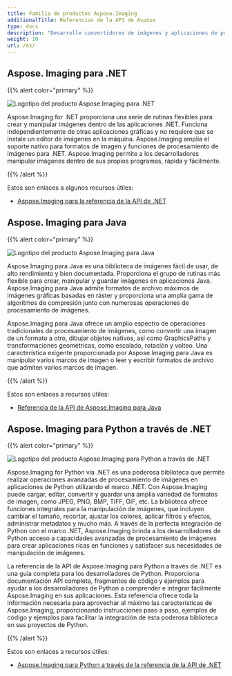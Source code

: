 ```yaml
---
title: Familia de productos Aspose.Imaging
additionalTitle: Referencias de la API de Aspose
type: docs
description: "Desarrolle convertidores de imágenes y aplicaciones de procesamiento de imágenes de documentos autohospedadas o en la nube con las API fáciles de usar de Aspose.Imaging. Aspose.Imaging está disponible para .NET, Java y otras plataformas."
weight: 10
url: /es/
---
```


## Aspose. Imaging para .NET

{{% alert color="primary" %}} 

![Logotipo del producto Aspose.Imaging para .NET](../home_1.png)

Aspose.Imaging for .NET proporciona una serie de rutinas flexibles para crear y manipular imágenes dentro de las aplicaciones .NET. Funciona independientemente de otras aplicaciones gráficas y no requiere que se instale un editor de imágenes en la máquina. Aspose.Imaging amplía el soporte nativo para formatos de imagen y funciones de procesamiento de imágenes para .NET. Aspose.Imaging permite a los desarrolladores manipular imágenes dentro de sus propios programas, rápida y fácilmente.

{{% /alert %}}

Estos son enlaces a algunos recursos útiles:
- [Aspose.Imaging para la referencia de la API de .NET](/imaging/es/net/)

## Aspose. Imaging para Java

{{% alert color="primary" %}}

![Logotipo del producto Aspose.Imaging para Java](../home_2.png)

Aspose.Imaging para Java es una biblioteca de imágenes fácil de usar, de alto rendimiento y bien documentada. Proporciona el grupo de rutinas más flexible para crear, manipular y guardar imágenes en aplicaciones Java. Aspose.Imaging para Java admite formatos de archivo máximos de imágenes gráficas basadas en ráster y proporciona una amplia gama de algoritmos de compresión junto con numerosas operaciones de procesamiento de imágenes.

Aspose.Imaging para Java ofrece un amplio espectro de operaciones tradicionales de procesamiento de imágenes, como convertir una imagen de un formato a otro, dibujar objetos nativos, así como GraphicsPaths y transformaciones geométricas, como escalado, rotación y volteo. Una característica exigente proporcionada por Aspose.Imaging para Java es manipular varios marcos de imagen o leer y escribir formatos de archivo que admiten varios marcos de imagen.

{{% /alert %}}

Estos son enlaces a recursos útiles:

- [Referencia de la API de Aspose.Imaging para Java](/imaging/java/)

## Aspose. Imaging para Python a través de .NET

{{% alert color="primary" %}}

![Logotipo del producto Aspose.Imaging para Python a través de .NET](../home_4.png)

Aspose.Imaging for Python via .NET es una poderosa biblioteca que permite realizar operaciones avanzadas de procesamiento de imágenes en aplicaciones de Python utilizando el marco .NET. Con Aspose.Imaging puede cargar, editar, convertir y guardar una amplia variedad de formatos de imagen, como JPEG, PNG, BMP, TIFF, GIF, etc. La biblioteca ofrece funciones integrales para la manipulación de imágenes, que incluyen cambiar el tamaño, recortar, ajustar los colores, aplicar filtros y efectos, administrar metadatos y mucho más. A través de la perfecta integración de Python con el marco .NET, Aspose.Imaging brinda a los desarrolladores de Python acceso a capacidades avanzadas de procesamiento de imágenes para crear aplicaciones ricas en funciones y satisfacer sus necesidades de manipulación de imágenes.

La referencia de la API de Aspose.Imaging para Python a través de .NET es una guía completa para los desarrolladores de Python. Proporciona documentación API completa, fragmentos de código y ejemplos para ayudar a los desarrolladores de Python a comprender e integrar fácilmente Aspose.Imaging en sus aplicaciones. Esta referencia ofrece toda la información necesaria para aprovechar al máximo las características de Aspose.Imaging, proporcionando instrucciones paso a paso, ejemplos de código y ejemplos para facilitar la integración de esta poderosa biblioteca en sus proyectos de Python.

{{% /alert %}}

Estos son enlaces a recursos útiles:

- [Aspose.Imaging para Python a través de la referencia de la API de .NET](/imaging/python-net/)
